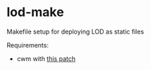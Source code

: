 lod-make
========

Makefile setup for deploying LOD as static files

Requirements:
* cwm with [this patch](http://lists.w3.org/Archives/Public/public-cwm-talk/2011JulSep/0000.html)